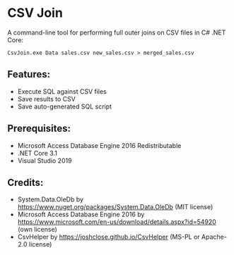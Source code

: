 # CSV Join
A command-line tool for performing full outer joins on CSV files in C# .NET Core:
```
CsvJoin.exe Data sales.csv new_sales.csv > merged_sales.csv
```

## Features:
- Execute SQL against CSV files
- Save results to CSV
- Save auto-generated SQL script

## Prerequisites:
- Microsoft Access Database Engine 2016 Redistributable
- .NET Core 3.1
- Visual Studio 2019

## Credits:
- System.Data.OleDb by https://www.nuget.org/packages/System.Data.OleDb (MIT license)
- Microsoft Access Database Engine 2016 by https://www.microsoft.com/en-us/download/details.aspx?id=54920 (own license)
- CsvHelper by https://joshclose.github.io/CsvHelper (MS-PL or Apache-2.0 license)
